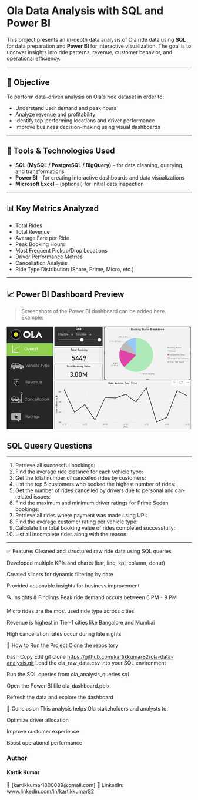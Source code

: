#  Ola Data Analysis with SQL and Power BI

This project presents an in-depth data analysis of Ola ride data using **SQL** for data preparation and **Power BI** for interactive visualization. The goal is to uncover insights into ride patterns, revenue, customer behavior, and operational efficiency.

---

## 📌 Objective

To perform data-driven analysis on Ola's ride dataset in order to:
- Understand user demand and peak hours
- Analyze revenue and profitability
- Identify top-performing locations and driver performance
- Improve business decision-making using visual dashboards

---

## 📂 Tools & Technologies Used

- **SQL (MySQL / PostgreSQL / BigQuery)** – for data cleaning, querying, and transformations  
- **Power BI** – for creating interactive dashboards and data visualizations  
- **Microsoft Excel** – (optional) for initial data inspection  

---

## 📊 Key Metrics Analyzed

- Total Rides  
- Total Revenue  
- Average Fare per Ride  
- Peak Booking Hours  
- Most Frequent Pickup/Drop Locations  
- Driver Performance Metrics  
- Cancellation Analysis  
- Ride Type Distribution (Share, Prime, Micro, etc.)

---

## 📈 Power BI Dashboard Preview

> Screenshots of the Power BI dashboard can be added here.  
> Example:
<img src="Screenshot 2025-07-30 123116.png" />

## SQL Queery Questions

---

1. Retrieve all successful bookings:
2. Find the average ride distance for each vehicle type:
3. Get the total number of cancelled rides by customers:
4. List the top 5 customers who booked the highest number of rides:
5. Get the number of rides cancelled by drivers due to personal and car-related issues:
6. Find the maximum and minimum driver ratings for Prime Sedan bookings:
7. Retrieve all rides where payment was made using UPI:
8. Find the average customer rating per vehicle type:
9. Calculate the total booking value of rides completed successfully:
10. List all incomplete rides along with the reason:

 ---

✅ Features
Cleaned and structured raw ride data using SQL queries

Developed multiple KPIs and charts (bar, line, kpi, column, donut)

Created slicers for dynamic filtering by date

Provided actionable insights for business improvement

🔍 Insights & Findings
Peak ride demand occurs between 6 PM - 9 PM

Micro rides are the most used ride type across cities

Revenue is highest in Tier-1 cities like Bangalore and Mumbai

High cancellation rates occur during late nights

🚀 How to Run the Project
Clone the repository

bash
Copy
Edit
git clone https://github.com/kartikkumar82/ola-data-analysis.git
Load the ola_raw_data.csv into your SQL environment

Run the SQL queries from ola_analysis_queries.sql

Open the Power BI file ola_dashboard.pbix

Refresh the data and explore the dashboard

📌 Conclusion
This analysis helps Ola stakeholders and analysts to:

Optimize driver allocation

Improve customer experience

Boost operational performance

<h3>Author</h3>
<h4>Kartik Kumar</h4>
📧 [kartikkumar1800089@gmail.com]
🔗 LinkedIn: www.linkedin.com/in/kartikkumar82

